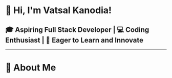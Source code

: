 <h1>👋 Hi, I'm Vatsal Kanodia!</h1>
<h2>🎓 Aspiring Full Stack Developer | 💻 Coding Enthusiast | 🌱 Eager to Learn and Innovate</h2>
<hr>
<h1>🌟 About Me</h1>

